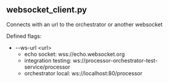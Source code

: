 

## websocket_client.py

Connects with an url to the orchestrator or another websocket

Defined flags:
 * --ws-url \<url\>
    - echo socket: wss://echo.websocket.org
    - integration testing: ws://processor-orchestrator-test-service/processor
    - orchestrator local: ws://localhost:80/processor